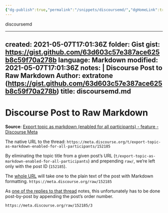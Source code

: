 ```yaml
---
{"dg-publish":true,"permalink":"/snippets/discoursemd/","dgHomeLink":true,"dgPassFrontmatter":false}
---
```


discoursemd

---
created: 2021-05-07T17:01:36Z
folder: Gist
gist: https://gist.github.com/63d603c57e387ace625b8c59f70a278b
language: Markdown
modified: 2021-05-07T17:01:36Z
notes: |
    Discourse Post to Raw Markdown
    Author: extratone (https://gist.github.com/63d603c57e387ace625b8c59f70a278b)
title: discoursemd.md
---

# Discourse Post to Raw Markdown

**Source**: [Export topic as markdown (enabled for all participants) - feature - Discourse Meta](https://meta.discourse.org/t/export-topic-as-markdown-enabled-for-all-participants/152185)

The native URL to the thread:
`https://meta.discourse.org/t/export-topic-as-markdown-enabled-for-all-participants/152185`

By eliminating the topic title from a given post’s URL (`t/export-topic-as-markdown-enabled-for-all-participants`) and prepending `raw/`, we’re left only with the post ID (`152185`).

The [whole URL](https://meta.discourse.org/raw/152185) will take one to the plain text of the post with Markdown formatting.
`https://meta.discourse.org/raw/152185`

As [one of the replies to that thread](https://meta.discourse.org/t/export-topic-as-markdown-enabled-for-all-participants/152185/3) notes, this unfortunately has to be done post-by-post by appending the post’s order number. 

`https://meta.discourse.org/raw/152185/3`
